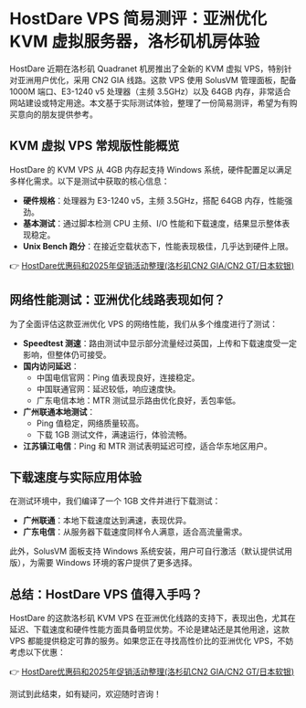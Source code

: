 # HostDare VPS 简易测评：亚洲优化 KVM 虚拟服务器，洛杉矶机房体验

HostDare 近期在洛杉矶 Quadranet 机房推出了全新的 KVM 虚拟 VPS，特别针对亚洲用户优化，采用 CN2 GIA 线路。这款 VPS 使用 SolusVM 管理面板，配备 1000M 端口、E3-1240 v5 处理器（主频 3.5GHz）以及 64GB 内存，非常适合网站建设或特定用途。本文基于实际测试体验，整理了一份简易测评，希望为有购买意向的朋友提供参考。

## KVM 虚拟 VPS 常规版性能概览

HostDare 的 KVM VPS 从 4GB 内存起支持 Windows 系统，硬件配置足以满足多样化需求。以下是测试中获取的核心信息：

- **硬件规格**：处理器为 E3-1240 v5，主频 3.5GHz，搭配 64GB 内存，性能强劲。
- **基本测试**：通过脚本检测 CPU 主频、I/O 性能和下载速度，结果显示整体表现稳定。
- **Unix Bench 跑分**：在接近空载状态下，性能表现极佳，几乎达到硬件上限。

👉 [HostDare优惠码和2025年促销活动整理(洛杉矶CN2 GIA/CN2 GT/日本软银)](https://bit.ly/hostdare)

## 网络性能测试：亚洲优化线路表现如何？

为了全面评估这款亚洲优化 VPS 的网络性能，我们从多个维度进行了测试：

- **Speedtest 测速**：路由测试中显示部分流量经过英国，上传和下载速度受一定影响，但整体仍可接受。
- **国内访问延迟**：
  - 中国电信官网：Ping 值表现良好，连接稳定。
  - 中国联通官网：延迟较低，响应速度快。
  - 广东电信本地：MTR 测试显示路由优化良好，丢包率低。
- **广州联通本地测试**：
  - Ping 值稳定，网络质量较高。
  - 下载 1GB 测试文件，满速运行，体验流畅。
- **江苏镇江电信**：Ping 和 MTR 测试表明延迟可控，适合华东地区用户。

## 下载速度与实际应用体验

在测试环境中，我们编译了一个 1GB 文件并进行下载测试：
- **广州联通**：本地下载速度达到满速，表现优异。
- **广东电信**：从服务器下载速度同样令人满意，适合高流量需求。

此外，SolusVM 面板支持 Windows 系统安装，用户可自行激活（默认提供试用版），为需要 Windows 环境的客户提供了更多选择。

## 总结：HostDare VPS 值得入手吗？

HostDare 的这款洛杉矶 KVM VPS 在亚洲优化线路的支持下，表现出色，尤其在延迟、下载速度和硬件性能方面具备明显优势。不论是建站还是其他用途，这款 VPS 都能提供稳定可靠的服务。如果您正在寻找高性价比的亚洲优化 VPS，不妨考虑以下优惠：

👉 [HostDare优惠码和2025年促销活动整理(洛杉矶CN2 GIA/CN2 GT/日本软银)](https://bit.ly/hostdare)

测试到此结束，如有疑问，欢迎随时咨询！